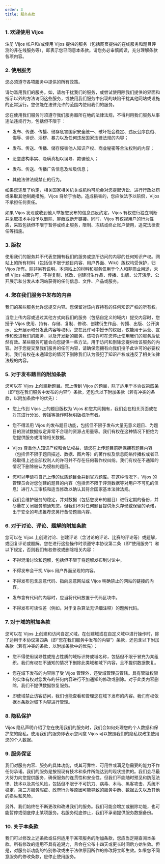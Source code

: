 ```yaml
---
order: 3
title: 服务条款
---
```


### 1. 欢迎使用 Vijos

注册 Vijos 帐户和/或使用 Vijos 提供的服务（包括网页提供的在线服务和题目评测的非在线服务等），即表示您已同意本条款。请您务必审慎阅读，充分理解条款各项内容。

### 2. 使用服务

您必须遵守各项服务中提供的所有政策。

请勿滥用我们的服务。如，请勿干扰我们的服务，或尝试使用除我们提供的界面和指示以外的方法访问这些服务，或使用我们服务中出现的缺陷干扰其他网站或设施的正常运行。您仅能在法律允许的范围内使用我们的服务。

您在使用我们服务时须遵守我们服务器所在地的法律法规，不得利用我们服务从事违法违规行为，包括但不限于：

- 发布、传送、传播、储存危害国家安全统一、破坏社会稳定、违反公序良俗、侮辱、诽谤、淫秽、暴力以及任何违反国家法律法规的内容；

- 发布、传送、传播、储存侵害他人知识产权、商业秘密等合法权利的内容；

- 恶意虚构事实、隐瞒真相以误导、欺骗他人；

- 发布、传送、传播广告信息及垃圾信息；

- 其他法律法规禁止的行为。

如果您违反了约定，相关国家相关机关或机构可能会对您提起诉讼、进行行政处罚或采取其他制裁措施，Vijos 将给于协助。造成损害的，您应依法予以赔偿，Vijos 不承担任何责任。

如果 Vijos 发现或收到他人举报您发布的信息违反约定，Vijos 有权进行独立判断并采取技术手段予以删除、屏蔽或断开链接。同时，Vijos 有权视用户的行为性质，采取包括但不限于暂停或终止服务，限制、冻结或终止账户使用，追究法律责任等措施。

### 3. 版权

使用我们的服务并不代表您拥有我们的服务或您所访问的内容的任何知识产权。网站上的所有材料（包括但不限于题目内容、用户界面、Wiki）版权均受保护，归 Vijos 所有。除非另有说明，本网站上的材料和服务仅用于个人和非商业用途，未经 Vijos 书面许可，不得复制、修改、创建衍生作品、传播、出版、公开演示、公开展示和分发从本网站获得的任何信息、文件、产品或服务。

### 4. 您在我们服务中发布的内容

我们的某些服务允许您提交内容。您保留对该内容持有的任何知识产权的所有权。

当您上传内容或通过其他方式向我们的服务（包括自定义的域内）提交内容时，您授予 Vijos 使用、持有、存储、复制、修改、创建衍生作品、传播、出版、公开演示、公开展示和分发此内容等权利。您在此许可中授予的权限，仅能用于运营、宣传和改进我们的服务，以及开发新的服务。该项许可在您停止使用我们的服务后依然有效。某些服务可能会向您提供一些方法，用于访问和删除您提供给该服务的内容。对于您提交至我们服务的任何内容，请确保您拥有向我们授予此许可的必要权利。我们有权在未通知您的情况下删除我们认为侵犯了知识产权或违反了相关法律法规的内容。

### 5. 对于发布题目的附加条款

您可以在 Vijos 上创建新题目。您上传到 Vijos 的题目，除了适用于本协议第四条（即“您在我们服务中发布的内容”）条款，还包含以下附加条款（若有冲突的条款，以附加条款中的优先）：

- 您上传到 Vijos 上的题目版权为 Vijos 和您共同拥有，我们会在相关页面或在对其进行分发、传播等操作时标明版权所有者。

- 您不得滥用 Vijos 的发布题目功能，包括但不限于发布大量无意义题目、为题目的测试数据拟定非常不合理的资源占用量等。我们有权在这种情况下拒绝为您提供服务或清除相关数据。

- Vijos 尊重他人知识产权和合法权益，请您在上传题目前确保拥有题目内容（包括但不限于题目描述、数据、图片等）的著作权及信息网络传播权或者已经取得上述全部权利人的许可并不存在任何著作权纠纷。我们有权在不通知的情况下删除被认为侵权的题目。

- 您可以申请将自己上传的优质题目合并到官方题库。在这种情况下，Vijos 的管理员会对您创建的题目的内容（包括但不限于评测数据等对用户不可见的信息）进行人工审核和适当修改以确认其符合国家基本法律法规。

- 我们会维护服务的稳定，并对数据（包括您发布的题目）进行定期的备份，并尽量在关闭服务前通知您，但我们不对任何题目提供永久存储或保留的承诺，出于安全的考虑推荐您另行备份题目内容。

### 6. 对于讨论、评论、题解的附加条款

您可以在 Vijos 上创建讨论、创建评论（含讨论的评论、比赛的评论等）或题解，或回复评论或题解。您在进行这些操作时须遵守本协议第二条（即“使用服务”）和以下规定，否则我们有权修改或删除相关内容：

- 不得混淆讨论和题解，包括但不限于将题解发布到讨论中。

- 不得发布会干扰 Vijos 用户界面呈现的内容。

- 不得发布包含恶意代码、指向恶意网站或 Vijos 明确禁止的网站的链接的内容。

- 发布含有代码的内容时，应当将代码放置于代码区块中。

- 不得发布可读性差（例如，对于复杂算法无详细注释）的题解代码。

### 7. 对于域的附加条款

您可以在 Vijos 上创建和访问自定义域。在创建域或在自定义域中进行操作时，除了适用于本协议第四条（即“您在我们服务中发布的内容”）条款，还包含以下附加条款（若有冲突的条款，以附加条款中的优先）：

- 您不得使用误导性或抢占性质的域标识符或域名称，包括但不限于冒充为某组织。我们有权在不通知的情况下删除此类域和域下内容，且不提供数据恢复。

- 您在域下发布的内容除了受 Vijos 管理外，还受域管理员管辖。具有管辖权限的实体有权对您发布的任何内容进行不加通知的修改或删除。对于此类内容删除，我们不提供数据恢复服务。

- 即使域禁止访客访问，我们也能查看和管理您在域下发布的内容。我们有权依据本条款对域下内容进行管理。

### 8. 隐私保护

Vijos 隐私声明介绍了您在使用我们的服务时，我们会如何处理您的个人数据和保护您的隐私。使用我们的服务即表示您同意 Vijos 可以按照我们的隐私权政策使用您的个人数据。

### 9. 服务保证

我们对服务内容、服务的具体功能，或其可靠性、可用性或满足您需要的能力不作任何承诺。我们的服务是按照现有技术和条件所能达到的现状提供的。我们会尽最大努力向您提供服务，确保服务的连贯性和安全性。但我们不能随时预见和防范法律、技术以及其他风险，包括但不限于不可抗力、病毒、木马、黑客攻击、系统不稳定、第三方服务瑕疵、政府行为等原因可能导致的服务中断、数据丢失以及其他的损失和风险。

另外，我们始终在不断更改和改进我们的服务。我们可能会增加或删除功能，也可能暂停或彻底停止某项服务。若服务彻底停止，我们不承诺提供服务数据备份。

### 10. 关于本条款

我们可以修改上述条款或任何适用于某项服务的附加条款，您应当定期查阅本条款。所有修改的适用不具有追溯力，且会在公布十四天或更长时间后方始生效。但是，对服务新功能的特别修改或由于法律原因所作的修改将立即生效。如果您不同意服务的修改条款，应停止使用服务。
